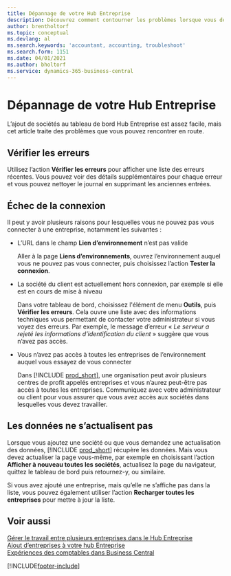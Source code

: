 ```yaml
---
title: Dépannage de votre Hub Entreprise
description: Découvrez comment contourner les problèmes lorsque vous dépannez votre Hub Entreprise dans Dynamics 365 Business Central pour gérer le travail dans plusieurs entreprises.
author: brentholtorf
ms.topic: conceptual
ms.devlang: al
ms.search.keywords: 'accountant, accounting, troubleshoot'
ms.search.form: 1151
ms.date: 04/01/2021
ms.author: bholtorf
ms.service: dynamics-365-business-central
---
```

# <a name="troubleshooting-your-company-hub"></a>Dépannage de votre Hub Entreprise

L’ajout de sociétés au tableau de bord Hub Entreprise est assez facile, mais cet article traite des problèmes que vous pouvez rencontrer en route.  

## <a name="check-errors"></a>Vérifier les erreurs

Utilisez l’action **Vérifier les erreurs** pour afficher une liste des erreurs récentes. Vous pouvez voir des détails supplémentaires pour chaque erreur et vous pouvez nettoyer le journal en supprimant les anciennes entrées.  

## <a name="connection-failed"></a>Échec de la connexion

Il peut y avoir plusieurs raisons pour lesquelles vous ne pouvez pas vous connecter à une entreprise, notamment les suivantes :

- L’URL dans le champ **Lien d’environnement** n’est pas valide  

  Aller à la page **Liens d’environnements**, ouvrez l’environnement auquel vous ne pouvez pas vous connecter, puis choisissez l’action **Tester la connexion**.  
- La société du client est actuellement hors connexion, par exemple si elle est en cours de mise à niveau

  Dans votre tableau de bord, choisissez l'élément de menu **Outils**, puis **Vérifier les erreurs**. Cela ouvre une liste avec des informations techniques vous permettant de contacter votre administrateur si vous voyez des erreurs. Par exemple, le message d’erreur « *Le serveur a rejeté les informations d’identification du client* » suggère que vous n’avez pas accès.  
- Vous n’avez pas accès à toutes les entreprises de l’environnement auquel vous essayez de vous connecter

  Dans [!INCLUDE [prod_short](includes/prod_short.md)], une organisation peut avoir plusieurs centres de profit appelés entreprises et vous n’aurez peut-être pas accès à toutes les entreprises. Communiquez avec votre administrateur ou client pour vous assurer que vous avez accès aux sociétés dans lesquelles vous devez travailler.  

## <a name="data-does-not-refresh"></a>Les données ne s’actualisent pas

Lorsque vous ajoutez une société ou que vous demandez une actualisation des données, [!INCLUDE [prod_short](includes/prod_short.md)] récupère les données. Mais vous devez actualiser la page vous-même, par exemple en choisissant l’action **Afficher à nouveau toutes les sociétés**, actualisez la page du navigateur, quittez le tableau de bord puis retournez-y, ou similaire.  

Si vous avez ajouté une entreprise, mais qu’elle ne s’affiche pas dans la liste, vous pouvez également utiliser l’action **Recharger toutes les entreprises** pour mettre à jour la liste.

## <a name="see-also"></a>Voir aussi

[Gérer le travail entre plusieurs entreprises dans le Hub Entreprise](company-hub.md)  
[Ajout d’entreprises à votre hub Entreprise](company-hub-add-company.md)  
[Expériences des comptables dans Business Central](finance-accounting.md)  


[!INCLUDE[footer-include](includes/footer-banner.md)]
